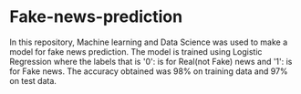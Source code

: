 # Fake-news-prediction

In this repository, Machine learning and Data Science was used to make a model for fake news prediction. The model is trained using Logistic Regression where the labels that is '0': is for Real(not Fake) news and '1': is for Fake news.
The accuracy obtained was 98% on training data and 97% on test data.
